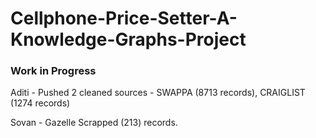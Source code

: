 # Cellphone-Price-Setter-A-Knowledge-Graphs-Project

### Work in Progress 

Aditi - Pushed 2 cleaned sources - SWAPPA (8713 records), CRAIGLIST (1274 records)

Sovan - Gazelle Scrapped (213) records.

